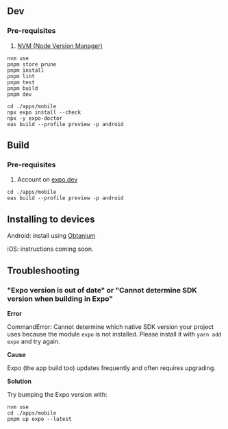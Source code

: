 ## Dev

### Pre-requisites

1. [NVM (Node Version Manager)](https://github.com/nvm-sh/nvm)

```
nvm use
pnpm store prune
pnpm install
pnpm lint
pnpm test
pnpm build
pnpm dev
```

```
cd ./apps/mobile
npx expo install --check
npx -y expo-doctor
eas build --profile preview -p android
```

## Build

### Pre-requisites

1. Account on [expo.dev](https://expo.dev)

```
cd ./apps/mobile
eas build --profile preview -p android
```

## Installing to devices

Android: install using [Obtanium](https://github.com/ImranR98/Obtainium/releases/tag/v1.1.15)

iOS: instructions coming soon.

## Troubleshooting

### "Expo version is out of date" or "Cannot determine SDK version when building in Expo"

**Error**

CommandError: Cannot determine which native SDK version your project uses because the module `expo` is not installed. Please install it with `yarn add expo` and try again.

**Cause**

Expo (the app build too) updates frequently and often requires upgrading.

**Solution**

Try bumping the Expo version with:

```
nvm use
cd ./apps/mobile
pnpm up expo --latest
```
